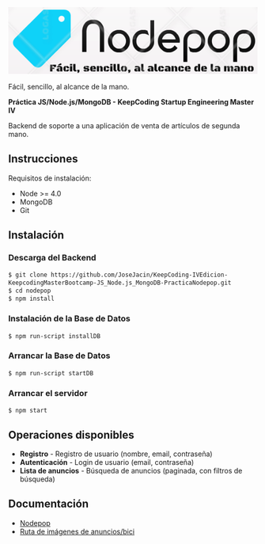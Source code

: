 ![Nodemon Logo](./public/images/Nodepop.png)

Fácil, sencillo, al alcance de la mano.


**Práctica JS/Node.js/MongoDB - KeepCoding Startup Engineering Master IV**

Backend de soporte a una aplicación de venta de artículos de segunda mano.

## Instrucciones
Requisitos de instalación:
- Node >= 4.0
- MongoDB
- Git

## Instalación
### Descarga del Backend
	$ git clone https://github.com/JoseJacin/KeepCoding-IVEdicion-KeepcodingMasterBootcamp-JS_Node.js_MongoDB-PracticaNodepop.git
	$ cd nodepop
	$ npm install

### Instalación de la Base de Datos
	$ npm run-script installDB

### Arrancar la Base de Datos
	$ npm run-script startDB

### Arrancar el servidor
	$ npm start

## Operaciones disponibles
- **Registro** - Registro de usuario (nombre, email, contraseña)
- **Autenticación** - Login de usuario (email, contraseña)
- **Lista de anuncios** - Búsqueda de anuncios (paginada, con filtros de búsqueda)

## Documentación
  * [Nodepop](https://github.com/JoseJacin/KeepCoding-IVEdicion-KeepcodingMasterBootcamp-JS_Node.js_MongoDB-PracticaNodepop/blob/master/README.md)
  * [Ruta de imágenes de anuncios/bici](https://github.com/JoseJacin/KeepCoding-IVEdicion-KeepcodingMasterBootcamp-JS_Node.js_MongoDB-PracticaNodepop/blob/master/public/images/Anuncios/bici.jpg)

